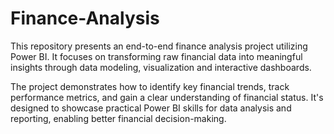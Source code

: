 # Finance-Analysis
This repository presents an end-to-end finance analysis project utilizing Power BI. It focuses on transforming raw financial data into meaningful insights through data modeling, visualization and interactive dashboards.

The project demonstrates how to identify key financial trends, track performance metrics, and gain a clear understanding of financial status. It's designed to showcase practical Power BI skills for data analysis and reporting, enabling better financial decision-making.

